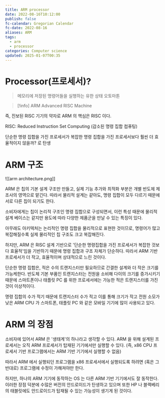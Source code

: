 ```yaml
---
title: ARM processor
date: 2022-08-16T10:12:00
publish: false
fc-calendar: Gregorian Calendar
fc-date: 2022-08-16
aliases: ARM
tags:
  - arm
  - processor
categories: Computer science
updated: 2025-01-07T00:35
---
```


# Processor(프로세서)?

> 메모리에 저장된 명령어들을 실행하는 유한 상태 오토마톤

> [!info] ARM
> Advanced RISC Machine

즉, 진보된 RISC 기기의 약자로 ARM 의 핵심은 RISC 이다.

RISC: Reduced Instruction Set Computing (감소된 명령 집합 컴퓨팅)

단순한 명령 집합을 가진 프로세서가 복잡한 명령 집합을 가진 프로세서보다 훨씬 더 효율적이지 않을까? 로 탄생

# ARM 구조

![[arm architecture.png]]

ARM 은 칩의 기본 설계 구조만 만들고, 실제 기능 추가와 최적화 부분은 개별 반도체 제조사의 영역으로 맡긴다. 따라서 물리적 설계는 같아도, 명령 집합이 모두 다르기 때문에 서로 다른 칩이 되기도 한다.

소비자에게는 칩이 논리적 구조인 명령 집합으로 구성되면서, 이런 특성 때문에 물리적 설계 베이스는 같지만 용도에 따라 다양한 제품군을 만날 수 있는 특징이 있다.

아무래도 아키텍처는 논리적인 명령 집합을 물리적으로 표현한 것이므로, 명령어가 많고 복잡해질수록 실제 물리적인 칩 구조도 크고 복잡해진다.

하지만, ARM 은 RISC 설계 기반으로 '단순한 명령집합을 가진 프로세서가 복잡한 것보다 효율적'임을 기반하기 때문에 명령 집합과 구조 자체가 단순하다. 따라서 ARM 기반 프로세서가 더 작고, 효율적이며 상대적으로 느린 것이다.

단순한 명령 집합은, 적은 수의 트랜지스터만 필요하므로 간결한 설계와 더 작은 크기를 가능케한다. 반도체 기본 부품인 트랜지스터는 전원을 소비해 다이의 크기를 증가시키기 때문에 스마트폰이나 태플릿 PC 를 위한 프로세서에는 가능한 적은 트랜지스터를 가진 것이 이상적이다.

명령 집합의 수가 적기 때문에 트랜지스터 수가 적고 이를 통해 크기가 작고 전원 소모가 낮은 ARM CPU 가 스마트폰, 태플릿 PC 와 같은 모바일 기기에 많이 사용되고 있다.

# ARM 의 장점

소비자에 있어서 ARM 은 '생태계'의 하나라고 생각할 수 있다. ARM 을 위해 설계된 프로세서는 오직 ARM 프로세서가 탑재된 기기에서만 실행할 수 있다. (즉, x86 CPU 프로세서 기반 프로그램에서는 ARM 기반 기기에서 실행할 수 없음)

따라서 ARM 에서 실행되던 프로그램을 x86 프로세서에서 실행되도록 하려면 (혹은 그 반대로) 프로그램에 수정이 가해져야만 한다.

하지만, 하나의 ARM 기기에 동작하는 OS 는 다른 ARM 기반 기기에서도 잘 동작한다. 이러한 장점 덕분에 수많은 버전의 안드로이드가 탄생하고 있으며 또한 HP 나 블랙베리의 태블릿에도 안드로이드가 탑재될 수 있는 가능성이 생기게 된 것이다.
